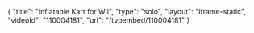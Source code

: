 {
    "title": "Inflatable Kart for Wii",
    "type": "solo",
    "layout": "iframe-static",
    "videoId": "110004181",
    "url": "\/tvpembed\/110004181"
}